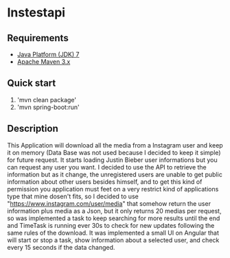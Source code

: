 Instestapi
================================

Requirements
------------
* [Java Platform (JDK) 7](http://www.oracle.com/technetwork/java/javase/downloads/index.html)
* [Apache Maven 3.x](http://maven.apache.org/)

Quick start
-----------
1. 'mvn clean package'
2. 'mvn spring-boot:run' 

Description
-----------
This Application will download all the media from a Instagram user and keep it on memory (Data Base was not used because I decided to keep it simple) for future request.
It starts loading Justin Bieber user informations but you can request any user you want.
I decided to use the API to retrieve the information but as it change, the unregistered users are unable to get public information about other users besides himself, and to get this kind of permission you application must feet on a very restrict kind of applications type that mine dosen't fits, so I decided to use "https://www.instagram.com/user/media" that somehow return the user information plus media as a Json, but it only returns 20 medias per request, so was implemented a task to keep searching for more results until the end and TimeTask is running ever 30s to check for new updates following the same rules of the download.
It was implemented a small UI on Angular that will start or stop a task, show information about a selected user, and check every 15 seconds if the data changed.     
